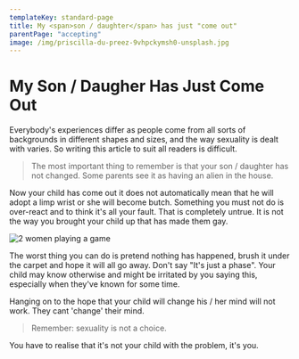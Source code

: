 ```yaml
---
templateKey: standard-page
title: My <span>son / daughter</span> has just "come out"
parentPage: "accepting"
image: /img/priscilla-du-preez-9vhpckymsh0-unsplash.jpg
---
```

# My Son / Daugher Has Just Come Out

Everybody's experiences differ as people come from all sorts of backgrounds in different shapes and sizes, and the way sexuality is dealt with varies. So writing this article to suit all readers is difficult.

> The most important thing to remember is that your son / daughter has not changed. Some parents see it as having an alien in the house.

Now your child has come out it does not automatically mean that he will adopt a limp wrist or she will become butch. Something you must not do is over-react and to think it's all your fault. That is completely untrue. It is not the way you brought your child up that has made them gay.

![2 women playing a game](/img/elevate-xtianzgte50-unsplash.jpg "2 women playing a game")

The worst thing you can do is pretend nothing has happened, brush it under the carpet and hope it will all go away. Don't say "It's just a phase". Your child may know otherwise and might be irritated by you saying this, especially when they've known for some time.

Hanging on to the hope that your child will change his / her mind will not work. They cant 'change' their mind.

> Remember: sexuality is not a choice.

You have to realise that it's not your child with the problem, it's you.